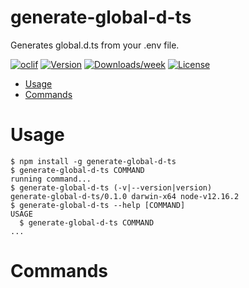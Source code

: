 generate-global-d-ts
====================

Generates global.d.ts from your .env file.

[![oclif](https://img.shields.io/badge/cli-oclif-brightgreen.svg)](https://oclif.io)
[![Version](https://img.shields.io/npm/v/generate-global-d-ts.svg)](https://npmjs.org/package/generate-global-d-ts)
[![Downloads/week](https://img.shields.io/npm/dw/generate-global-d-ts.svg)](https://npmjs.org/package/generate-global-d-ts)
[![License](https://img.shields.io/npm/l/generate-global-d-ts.svg)](https://github.com/BatuhanW/generate-global-d-ts/blob/master/package.json)

<!-- toc -->
* [Usage](#usage)
* [Commands](#commands)
<!-- tocstop -->
# Usage
<!-- usage -->
```sh-session
$ npm install -g generate-global-d-ts
$ generate-global-d-ts COMMAND
running command...
$ generate-global-d-ts (-v|--version|version)
generate-global-d-ts/0.1.0 darwin-x64 node-v12.16.2
$ generate-global-d-ts --help [COMMAND]
USAGE
  $ generate-global-d-ts COMMAND
...
```
<!-- usagestop -->
# Commands
<!-- commands -->

<!-- commandsstop -->
